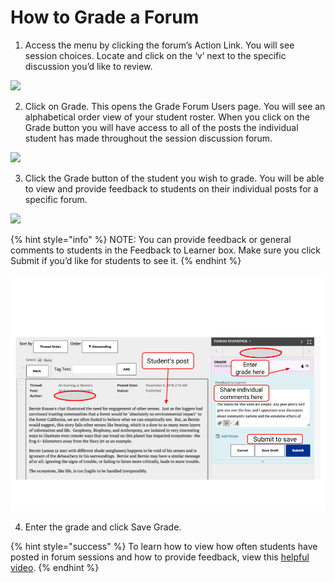# How to Grade a Forum

1. Access the menu by clicking the forum’s Action Link. You will see session choices. Locate and click on the ‘v’ next to the specific discussion you’d like to review.

![](https://lh4.googleusercontent.com/rmA-WcqRi7JrJi6Xc73Wwvr1U57NVzS_Ue9avyV1PAs7LvAMOfEGWXpTs8gJpuubJKByFScs7-pSa78J3Fbr3UZuhy-VG6qFvb2wTfGnDb6fL_Dkzx_4D92wKhjS75zsNhDR8UUKsxAk52PhoQ)

2. Click on Grade. This opens the Grade Forum Users page. You will see an alphabetical order view of your student roster. When you click on the Grade button you will have access to all of the posts the individual student has made throughout the session discussion forum.

![](https://lh3.googleusercontent.com/1IQK4yU0YbhkeeXpUsKKN1MvPGcZ7h0i0ozPYOSGGwn8uyJsmpYdCXPMHAvPopD0albSVGFulmSWbUQEoNm5WGleaKeE_ZOdxFQDfiPnxd7E9fuuX34GzusGVBMxlpxQ_JHR9xjyC41NtQoKCQ)

3. Click the Grade button of the student you wish to grade. You will be able to view and provide feedback to students on their individual posts for a specific forum. 

![](https://lh4.googleusercontent.com/fyRZQOH6mJXuK-6bYGnLrR4JttnnjcbF9xkNCturnIPcGfW-f-1_dJuUk2Hp02JQrVA9oGnJB1PIIRu3UZi8z28TQna74uq2-vmkgzcDr349yukPSgJllLSnkkVHmtIJet2qENJKvzNFAO8eEg)

{% hint style="info" %}
NOTE: You can provide feedback or general comments to students in the Feedback to Learner box. Make sure you click Submit if you’d like for students to see it.
{% endhint %}

![](../.gitbook/assets/emba_grade_forum%20%282%29.png)

4. Enter the grade and click Save Grade.

{% hint style="success" %}
To learn how to view how often students have posted in forum sessions and how to provide feedback, view this [helpful video](https://drive.google.com/file/d/0B6zg2iO3hP0ET05ob3ZVd19GYk0/view).
{% endhint %}

